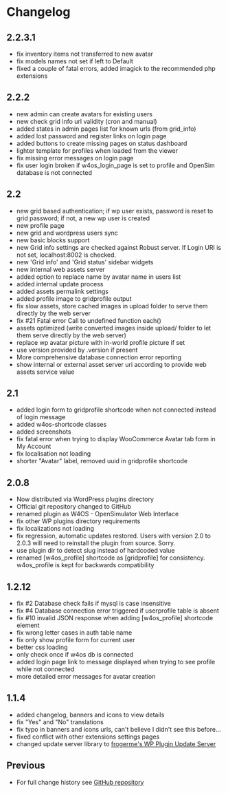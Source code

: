# Changelog

## 2.2.3.1

- fix inventory items not transferred to new avatar
- fix models names not set if left to Default
- fixed a couple of fatal errors, added imagick to the recommended php extensions

## 2.2.2

- new admin can create avatars for existing users
- new check grid info url validity (cron and manual)
- added states in admin pages list for known urls (from grid_info)
- added lost password and register links on login page
- added buttons to create missing pages on status dashboard
- lighter template for profiles when loaded from the viewer
- fix missing error messages on login page
- fix user login broken if w4os_login_page is set to profile and OpenSim database is not connected

## 2.2

- new grid based authentication; if wp user exists, password is reset to grid password; if not, a new wp user is created
- new profile page
- new grid and wordpress users sync
- new basic blocks support
- new Grid info settings are checked against Robust server. If Login URI is not set, localhost:8002 is checked.
- new 'Grid info' and 'Grid status' sidebar widgets
- new internal web assets server
- added option to replace name by avatar name in users list
- added internal update process
- added assets permalink settings
- added profile image to gridprofile output
- fix slow assets, store cached images in upload folder to serve them directly by the web server
- fix #21 Fatal error Call to undefined function each()
- assets optimized (write converted images inside upload/ folder to let them serve directly by the web server)
- replace wp avatar picture with in-world profile picture if set
- use version provided by .version if present
- More comprehensive database connection error reporting
- show internal or external asset server uri according to provide web assets service value

## 2.1

- added login form to gridprofile shortcode when not connected instead of login message
- added w4os-shortcode classes
- added screenshots
- fix fatal error when trying to display WooCommerce Avatar tab form in My Account
- fix localisation not loading
- shorter "Avatar" label, removed uuid in gridprofile shortcode

## 2.0.8

- Now distributed via WordPress plugins directory
- Official git repository changed to GitHub
- renamed plugin as W4OS - OpenSimulator Web Interface
- fix other WP plugins directory requirements
- fix localizations not loading
- fix regression, automatic updates restored. Users with version 2.0 to 2.0.3 will need to reinstall the plugin from source. Sorry.
- use plugin dir to detect slug instead of hardcoded value
- renamed [w4os_profile] shortcode as [gridprofile] for consistency. w4os_profile is kept for backwards compatibility

## 1.2.12

- fix #2 Database check fails if mysql is case insensitive
- fix #4 Database connection error triggered if userprofile table is absent
- fix #10 invalid JSON response when adding [w4os_profile] shortcode element
- fix wrong letter cases in auth table name
- fix only show profile form for current user
- better css loading
- only check once if w4os db is connected
- added login page link to message displayed when trying to see profile while not connected
- more detailed error messages for avatar creation

## 1.1.4

- added changelog, banners and icons to view details
- fix "Yes" and "No" translations
- fix typo in banners and icons urls, can't believe I didn't see this before...
- fixed conflict with other extensions settings pages
- changed update server library to [frogerme's WP Plugin Update Server](https://github.com/froger-me/wp-plugin-update-server)

## Previous

- For full change history see [GitHub repository](https://github.com/GuduleLapointe/w4os/commits/master)
